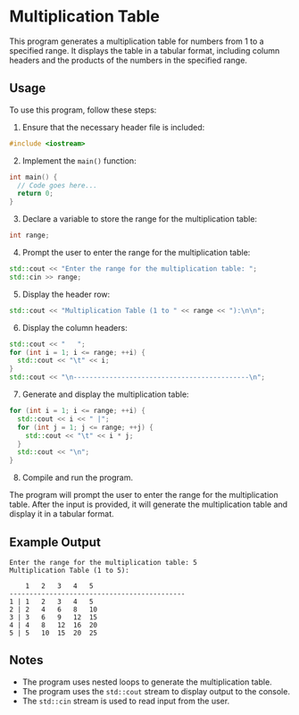 # Multiplication Table

This program generates a multiplication table for numbers from 1 to a specified range. It displays the table in a tabular format, including column headers and the products of the numbers in the specified range.

## Usage

To use this program, follow these steps:

1. Ensure that the necessary header file is included:

```cpp
#include <iostream>
```

2. Implement the `main()` function:

```cpp
int main() {
  // Code goes here...
  return 0;
}
```

3. Declare a variable to store the range for the multiplication table:

```cpp
int range;
```

4. Prompt the user to enter the range for the multiplication table:

```cpp
std::cout << "Enter the range for the multiplication table: ";
std::cin >> range;
```

5. Display the header row:

```cpp
std::cout << "Multiplication Table (1 to " << range << "):\n\n";
```

6. Display the column headers:

```cpp
std::cout << "   ";
for (int i = 1; i <= range; ++i) {
  std::cout << "\t" << i;
}
std::cout << "\n--------------------------------------------\n";
```

7. Generate and display the multiplication table:

```cpp
for (int i = 1; i <= range; ++i) {
  std::cout << i << " |";
  for (int j = 1; j <= range; ++j) {
    std::cout << "\t" << i * j;
  }
  std::cout << "\n";
}
```

8. Compile and run the program.

The program will prompt the user to enter the range for the multiplication table. After the input is provided, it will generate the multiplication table and display it in a tabular format.

## Example Output

```
Enter the range for the multiplication table: 5
Multiplication Table (1 to 5):

    1	2	3	4	5
--------------------------------------------
1 |	1	2	3	4	5
2 |	2	4	6	8	10
3 |	3	6	9	12	15
4 |	4	8	12	16	20
5 |	5	10	15	20	25
```

## Notes

- The program uses nested loops to generate the multiplication table.
- The program uses the `std::cout` stream to display output to the console.
- The `std::cin` stream is used to read input from the user.